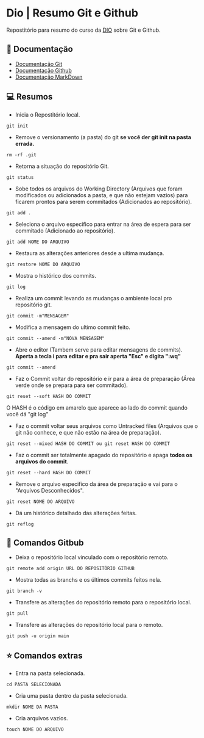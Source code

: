 # Dio | Resumo Git e Github

Repostitório para resumo do curso da [DIO](https://www.dio.me/) sobre Git e Github.

## 📕 Documentação
- [Documentação Git](https://git-scm.com/docs/git/pt_BR)
- [Documentação Github](https://docs.github.com/)
- [Documentação MarkDown](https://docs.github.com/pt/get-started/writing-on-github/getting-started-with-writing-and-formatting-on-github/basic-writing-and-formatting-syntax)

## 💻 Resumos
- Inicia o Repostitório local.
```
git init
```
- Remove o versionamento (a pasta) do git **se você der git init na pasta errada.**
```
rm -rf .git
```
- Retorna a situação do repositório Git.
```
git status
```
- Sobe todos os arquivos do Working Directory (Arquivos que foram modificados ou adicionados a pasta, e que não estejam vazios) para ficarem prontos para serem commitados (Adicionados ao repositório).
```
git add .
```
- Seleciona o arquivo especifico para entrar na área de espera para ser commitado (Adicionado ao repositório).
```
git add NOME DO ARQUIVO
```
- Restaura as alterações anteriores desde a ultima mudança.
```
git restore NOME DO ARQUIVO
```
- Mostra o histórico dos commits.
```
git log
```
- Realiza um commit levando  as mudanças o ambiente local pro repositório git.
```
git commit -m"MENSAGEM"
```
- Modifica a mensagem do ultimo commit feito.
```
git commit --amend -m"NOVA MENSAGEM"
```
- Abre o editor (Tambem serve para editar mensagens de commits). **Aperta a tecla i para editar e pra sair aperta "Esc" e digita ":wq"**
```
git commit --amend
```
- Faz o Commit voltar do repositório e ir para a área de preparação (Área verde onde se prepara para ser commitado).
```
git reset --soft HASH DO COMMIT
```
O HASH é o código em amarelo que aparece ao lado do commit quando você dá "git log"

- Faz o commit voltar seus arquivos como Untracked files (Arquivos que o git não conhece, e que não estão na área de preparação).
```
git reset --mixed HASH DO COMMIT ou git reset HASH DO COMMIT
```
- Faz o commit ser totalmente apagado do repositório e apaga **todos os arquivos do commit**.
```
git reset --hard HASH DO COMMIT
```
- Remove o arquivo especifico da área de preparação e vai para o "Arquivos Desconhecidos".
```
git reset NOME DO ARQUIVO
```
- Dá um histórico detalhado das alterações feitas.
```
git reflog
```
## 🤖 Comandos Gitbub
- Deixa o repositório local vinculado com o repositório remoto.
```
git remote add origin URL DO REPOSITÓRIO GITHUB
```
- Mostra todas as branchs e os últimos commits feitos nela.
```
git branch -v
```
- Transfere as alterações do repositório remoto para o repositório local.
```
git pull
```
- Transfere as alterações do repositório local para o remoto.
```
git push -u origin main
```
## ⭐ Comandos extras
- Entra na pasta selecionada.
```
cd PASTA SELECIONADA
```
- Cria uma pasta dentro da pasta selecionada.
```
mkdir NOME DA PASTA
```
- Cria arquivos vazios.
```
touch NOME DO ARQUIVO
```
